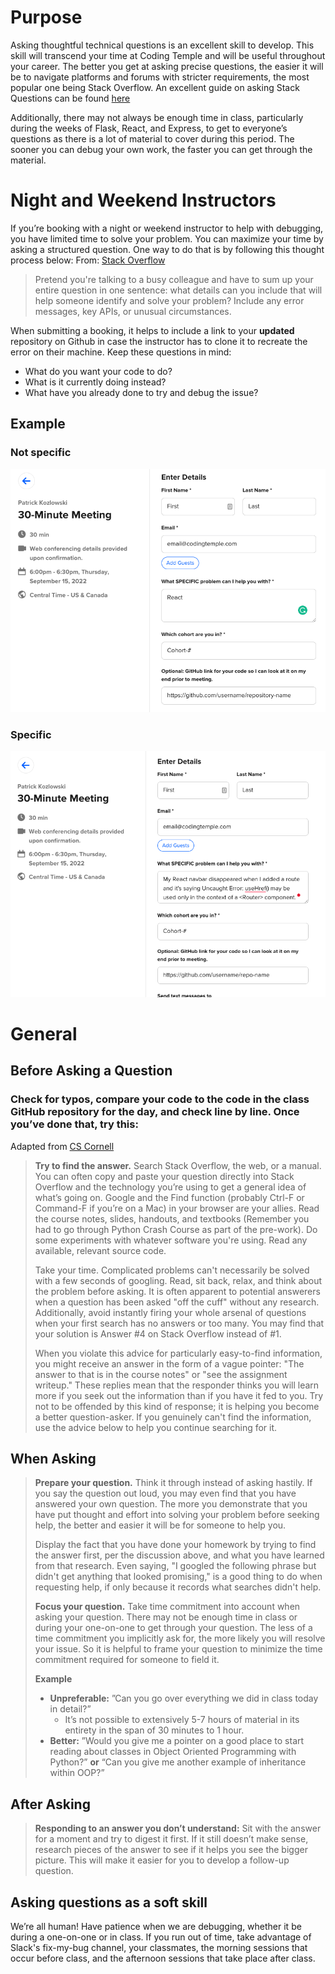 # Purpose

Asking thoughtful technical questions is an excellent skill to develop. This skill will transcend your time at Coding Temple and will be useful throughout your career. The better you get at asking precise questions, the easier it will be to navigate platforms and forums with stricter requirements, the most popular one being Stack Overflow. An excellent guide on asking Stack Questions can be found <a href="http://www.catb.org/~esr/faqs/smart-questions.html#stackoverflow">here</a>

Additionally, there may not always be enough time in class, particularly during the weeks of Flask, React, and Express, to get to everyone’s questions as there is a lot of material to cover during this period. The sooner you can debug your own work, the faster you can get through the material.

# Night and Weekend Instructors
If you’re booking with a night or weekend instructor to help with debugging, you have limited time to solve your problem. You can maximize your time by asking a structured question. One way to do that is by following this thought process below:
From: <a href="https://stackoverflow.com/help/how-to-ask">Stack Overflow</a>

> Pretend you're talking to a busy colleague and have to sum up your entire question in one sentence: what details can you include that will help someone identify and solve your problem? Include any error messages, key APIs, or unusual circumstances.

When submitting a booking, it helps to include a link to your **updated** repository on Github in case the instructor has to clone it to recreate the error on their machine. Keep these questions in mind:

- What do you want your code to do?
- What is it currently doing instead?
- What have you already done to try and debug the issue?

## Example

### Not specific
![non specific question](notspecific.png)

### Specific
![specific question](specific.png)

# General

## Before Asking a Question
### Check for typos, compare your code to the code in the class GitHub repository for the day, and check line by line. Once you’ve done that, try this:
Adapted from <a href="https://www.cs.cornell.edu/courses/cs3110/2017fa/thoughtful.html">CS Cornell</a>

> **Try to find the answer.** Search Stack Overflow, the web, or a manual. You can often copy and paste your question directly into Stack Overflow and the technology you’re using to get a general idea of what’s going on. Google and the Find function (probably Ctrl-F or Command-F if you’re on a Mac) in your browser are your allies. Read the course notes, slides, handouts, and textbooks (Remember you had to go through Python Crash Course as part of the pre-work). Do some experiments with whatever software you're using. Read any available, relevant source code.
> 
> Take your time. Complicated problems can't necessarily be solved with a few seconds of googling. Read, sit back, relax, and think about the problem before asking. It is often apparent to potential answerers when a question has been asked "off the cuff" without any research. Additionally, avoid instantly firing your whole arsenal of questions when your first search has no answers or too many. You may find that your solution is Answer #4 on Stack Overflow instead of #1.
> 
> When you violate this advice for particularly easy-to-find information, you might receive an answer in the form of a vague pointer: "The answer to that is in the course notes" or "see the assignment writeup." These replies mean that the responder thinks you will learn more if you seek out the information than if you have it fed to you. Try not to be offended by this kind of response; it is helping you become a better question-asker. If you genuinely can't find the information, use the advice below to help you continue searching for it.

## When Asking

> **Prepare your question.** Think it through instead of asking hastily. If you say the question out loud, you may even find that you have answered your own question. The more you demonstrate that you have put thought and effort into solving your problem before seeking help, the better and easier it will be for someone to help you.
> 
> 
> Display the fact that you have done your homework by trying to find the answer first, per the discussion above, and what you have learned from that research. Even saying, "I googled the following phrase but didn't get anything that looked promising," is a good thing to do when requesting help, if only because it records what searches didn't help.
> 
> **Focus your question.** Take time commitment into account when asking your question. There may not be enough time in class or during your one-on-one to get through your question. The less of a time commitment you implicitly ask for, the more likely you will resolve your issue. So it is helpful to frame your question to minimize the time commitment required for someone to field it.
> 
> **Example**
> 
> - **Unpreferable:** ”Can you go over everything we did in class today in detail?”
>     - It’s not possible to extensively 5-7 hours of material in its entirety in the span of 30 minutes to 1 hour.
> - **Better:** ”Would you give me a pointer on a good place to start reading about classes in Object Oriented Programming with Python?” **or** “Can you give me another example of inheritance within OOP?”

## After Asking

> **Responding to an answer you don’t understand:** Sit with the answer for a moment and try to digest it first. If it still doesn’t make sense, research pieces of the answer to see if it helps you see the bigger picture. This will make it easier for you to develop a follow-up question.

## Asking questions as a soft skill

We’re all human! Have patience when we are debugging, whether it be during a one-on-one or in class. If you run out of time, take advantage of Slack's fix-my-bug channel, your classmates, the morning sessions that occur before class, and the afternoon sessions that take place after class.